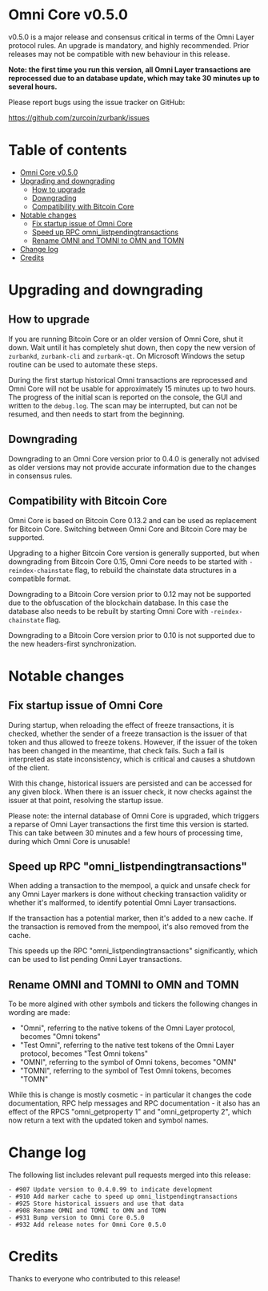 Omni Core v0.5.0
================

v0.5.0 is a major release and consensus critical in terms of the Omni Layer protocol rules. An upgrade is mandatory, and highly recommended. Prior releases may not be compatible with new behaviour in this release.

**Note: the first time you run this version, all Omni Layer transactions are reprocessed due to an database update, which may take 30 minutes up to several hours.**

Please report bugs using the issue tracker on GitHub:

  https://github.com/zurcoin/zurbank/issues


Table of contents
=================

- [Omni Core v0.5.0](#omni-core-v050)
- [Upgrading and downgrading](#upgrading-and-downgrading)
  - [How to upgrade](#how-to-upgrade)
  - [Downgrading](#downgrading)
  - [Compatibility with Bitcoin Core](#compatibility-with-bitcoin-core)
- [Notable changes](#notable-changes)
  - [Fix startup issue of Omni Core](#fix-startup-issue-of-omni-core)
  - [Speed up RPC omni_listpendingtransactions](#speed-up-rpc-omni_listpendingtransactions)
  - [Rename OMNI and TOMNI to OMN and TOMN](#rename-omni-and-tomni-to-omn-and-tomn)
- [Change log](#change-log)
- [Credits](#credits)


Upgrading and downgrading
=========================

How to upgrade
--------------

If you are running Bitcoin Core or an older version of Omni Core, shut it down. Wait until it has completely shut down, then copy the new version of `zurbankd`, `zurbank-cli` and `zurbank-qt`. On Microsoft Windows the setup routine can be used to automate these steps.

During the first startup historical Omni transactions are reprocessed and Omni Core will not be usable for approximately 15 minutes up to two hours. The progress of the initial scan is reported on the console, the GUI and written to the `debug.log`. The scan may be interrupted, but can not be resumed, and then needs to start from the beginning.

Downgrading
-----------

Downgrading to an Omni Core version prior to 0.4.0 is generally not advised as older versions may not provide accurate information due to the changes in consensus rules.

Compatibility with Bitcoin Core
-------------------------------

Omni Core is based on Bitcoin Core 0.13.2 and can be used as replacement for Bitcoin Core. Switching between Omni Core and Bitcoin Core may be supported.

Upgrading to a higher Bitcoin Core version is generally supported, but when downgrading from Bitcoin Core 0.15, Omni Core needs to be started with `-reindex-chainstate` flag, to rebuild the chainstate data structures in a compatible format.

Downgrading to a Bitcoin Core version prior to 0.12 may not be supported due to the obfuscation of the blockchain database. In this case the database also needs to be rebuilt by starting Omni Core with `-reindex-chainstate` flag.

Downgrading to a Bitcoin Core version prior to 0.10 is not supported due to the new headers-first synchronization.


Notable changes
===============

Fix startup issue of Omni Core
------------------------------

During startup, when reloading the effect of freeze transactions, it is checked, whether the sender of a freeze transaction is the issuer of that token and thus allowed to freeze tokens. However, if the issuer of the token has been changed in the meantime, that check fails. Such a fail is interpreted as state inconsistency, which is critical and causes a shutdown of the client.

With this change, historical issuers are persisted and can be accessed for any given block. When there is an issuer check, it now checks against the issuer at that point, resolving the startup issue.

Please note: the internal database of Omni Core is upgraded, which triggers a reparse of Omni Layer transactions the first time this version is started. This can take between 30 minutes and a few hours of processing time, during which Omni Core is unusable!

Speed up RPC "omni_listpendingtransactions"
-------------------------------------------

When adding a transaction to the mempool, a quick and unsafe check for any Omni Layer markers is done without checking transaction validity or whether it's malformed, to identify potential Omni Layer transactions.

If the transaction has a potential marker, then it's added to a new cache. If the transaction is removed from the mempool, it's also removed from the cache.

This speeds up the RPC "omni_listpendingtransactions" significantly, which can be used to list pending Omni Layer transactions.

Rename OMNI and TOMNI to OMN and TOMN
-------------------------------------

To be more algined with other symbols and tickers the following changes in wording are made:

- "Omni", referring to the native tokens of the Omni Layer protocol, becomes "Omni tokens"
- "Test Omni", referring to the native test tokens of the Omni Layer protocol, becomes "Test Omni tokens"
- "OMNI", referring to the symbol of Omni tokens, becomes "OMN"
- "TOMNI", referring to the symbol of Test Omni tokens, becomes "TOMN"

While this is change is mostly cosmetic - in particular it changes the code documentation, RPC help messages and RPC documentation - it also has an effect of the RPCS "omni_getproperty 1" and "omni_getproperty 2", which now return a text with the updated token and symbol names.


Change log
==========

The following list includes relevant pull requests merged into this release:

```
- #907 Update version to 0.4.0.99 to indicate development
- #910 Add marker cache to speed up omni_listpendingtransactions
- #925 Store historical issuers and use that data
- #908 Rename OMNI and TOMNI to OMN and TOMN
- #931 Bump version to Omni Core 0.5.0
- #932 Add release notes for Omni Core 0.5.0
```


Credits
=======

Thanks to everyone who contributed to this release!
